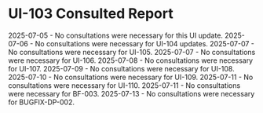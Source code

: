 # UI-103 Consulted Report

2025-07-05 - No consultations were necessary for this UI update.
2025-07-06 - No consultations were necessary for UI-104 updates.
2025-07-07 - No consultations were necessary for UI-105.
2025-07-07 - No consultations were necessary for UI-106.
2025-07-08 - No consultations were necessary for UI-107.
2025-07-09 - No consultations were necessary for UI-108.
2025-07-10 - No consultations were necessary for UI-109.
2025-07-11 - No consultations were necessary for UI-110.
2025-07-11 - No consultations were necessary for BF-003.
2025-07-13 - No consultations were necessary for BUGFIX-DP-002.
